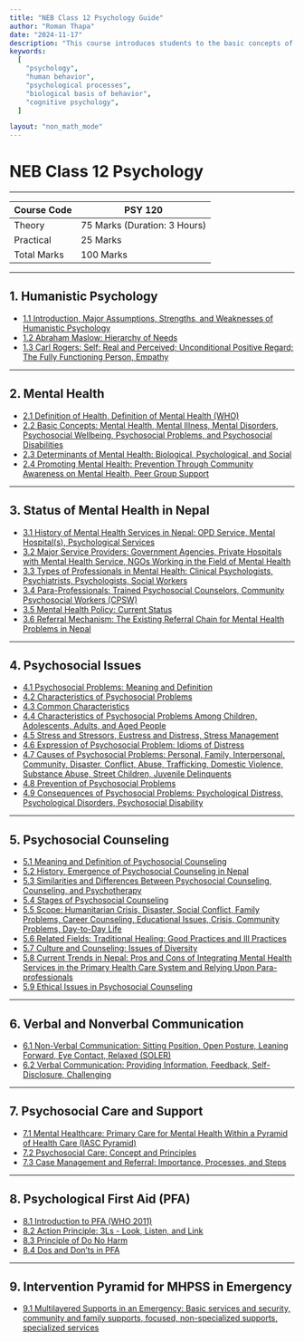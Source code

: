 ```yaml
---
title: "NEB Class 12 Psychology Guide"
author: "Roman Thapa"
date: "2024-11-17"
description: "This course introduces students to the basic concepts of psychology, including the study of human behavior, psychological processes, and the biological basis of behavior."
keywords:
  [
    "psychology",
    "human behavior",
    "psychological processes",
    "biological basis of behavior",
    "cognitive psychology",
  ]

layout: "non_math_mode"
---
```


# NEB Class 12 Psychology

---

| Course Code | PSY 120                      |
| ----------- | ---------------------------- |
| Theory      | 75 Marks (Duration: 3 Hours) |
| Practical   | 25 Marks                     |
| Total Marks | 100 Marks                    |

---

## 1. Humanistic Psychology

- [1.1 Introduction, Major Assumptions, Strengths, and Weaknesses of Humanistic Psychology](./humanistic-psychology/introduction/)
- [1.2 Abraham Maslow: Hierarchy of Needs](./humanistic-psychology/maslow-hierarchy-of-needs/)
- [1.3 Carl Rogers: Self: Real and Perceived; Unconditional Positive Regard; The Fully Functioning Person, Empathy](./humanistic-psychology/carl-rogers/)

---

## 2. Mental Health

- [2.1 Definition of Health, Definition of Mental Health (WHO)](./mental-health/definition/)
- [2.2 Basic Concepts: Mental Health, Mental Illness, Mental Disorders, Psychosocial Wellbeing, Psychosocial Problems, and Psychosocial Disabilities](./mental-health/basic-concepts/)
- [2.3 Determinants of Mental Health: Biological, Psychological, and Social](./mental-health/determinants/)
- [2.4 Promoting Mental Health: Prevention Through Community Awareness on Mental Health, Peer Group Support](./mental-health/promoting-mental-health/)

---

## 3. Status of Mental Health in Nepal

- [3.1 History of Mental Health Services in Nepal: OPD Service, Mental Hospital(s), Psychological Services](./status-mental-health-nepal/history/)
- [3.2 Major Service Providers: Government Agencies, Private Hospitals with Mental Health Service, NGOs Working in the Field of Mental Health](./status-mental-health-nepal/service-providers/)
- [3.3 Types of Professionals in Mental Health: Clinical Psychologists, Psychiatrists, Psychologists, Social Workers](./status-mental-health-nepal/professionals/)
- [3.4 Para-Professionals: Trained Psychosocial Counselors, Community Psychosocial Workers (CPSW)](./status-mental-health-nepal/para-professionals/)
- [3.5 Mental Health Policy: Current Status](./status-mental-health-nepal/policy/)
- [3.6 Referral Mechanism: The Existing Referral Chain for Mental Health Problems in Nepal](./status-mental-health-nepal/referral-mechanism/)

---

## 4. Psychosocial Issues

- [4.1 Psychosocial Problems: Meaning and Definition](./psychosocial-issues/problems-definition/)
- [4.2 Characteristics of Psychosocial Problems](./psychosocial-issues/characteristics/)
- [4.3 Common Characteristics](./psychosocial-issues/common-characteristics/)
- [4.4 Characteristics of Psychosocial Problems Among Children, Adolescents, Adults, and Aged People](./psychosocial-issues/problems-age-groups/)
- [4.5 Stress and Stressors, Eustress and Distress, Stress Management](./psychosocial-issues/stress-management/)
- [4.6 Expression of Psychosocial Problem: Idioms of Distress](./psychosocial-issues/idioms-distress/)
- [4.7 Causes of Psychosocial Problems: Personal, Family, Interpersonal, Community, Disaster, Conflict, Abuse, Trafficking, Domestic Violence, Substance Abuse, Street Children, Juvenile Delinquents](./psychosocial-issues/causes/)
- [4.8 Prevention of Psychosocial Problems](./psychosocial-issues/prevention/)
- [4.9 Consequences of Psychosocial Problems: Psychological Distress, Psychological Disorders, Psychosocial Disability](./psychosocial-issues/consequences/)

---

## 5. Psychosocial Counseling

- [5.1 Meaning and Definition of Psychosocial Counseling](./psychosocial-counseling/meaning-definition/)
- [5.2 History, Emergence of Psychosocial Counseling in Nepal](./psychosocial-counseling/history-nepal/)
- [5.3 Similarities and Differences Between Psychosocial Counseling, Counseling, and Psychotherapy](./psychosocial-counseling/similarities-differences/)
- [5.4 Stages of Psychosocial Counseling](./psychosocial-counseling/stages/)
- [5.5 Scope: Humanitarian Crisis, Disaster, Social Conflict, Family Problems, Career Counseling, Educational Issues, Crisis, Community Problems, Day-to-Day Life](./psychosocial-counseling/scope/)
- [5.6 Related Fields: Traditional Healing: Good Practices and Ill Practices](./psychosocial-counseling/traditional-healing/)
- [5.7 Culture and Counseling: Issues of Diversity](./psychosocial-counseling/culture-diversity/)
- [5.8 Current Trends in Nepal: Pros and Cons of Integrating Mental Health Services in the Primary Health Care System and Relying Upon Para-professionals](./psychosocial-counseling/current-trends-nepal/)
- [5.9 Ethical Issues in Psychosocial Counseling](./psychosocial-counseling/ethical-issues/)

---

## 6. Verbal and Nonverbal Communication

- [6.1 Non-Verbal Communication: Sitting Position, Open Posture, Leaning Forward, Eye Contact, Relaxed (SOLER)](./verbal-nonverbal-communication/non-verbal/)
- [6.2 Verbal Communication: Providing Information, Feedback, Self-Disclosure, Challenging](./verbal-nonverbal-communication/verbal/)

---

## 7. Psychosocial Care and Support

- [7.1 Mental Healthcare: Primary Care for Mental Health Within a Pyramid of Health Care (IASC Pyramid)](./psychosocial-care-support/mental-healthcare/)
- [7.2 Psychosocial Care: Concept and Principles](./psychosocial-care-support/psychosocial-care/)
- [7.3 Case Management and Referral: Importance, Processes, and Steps](./psychosocial-care-support/case-management-referral/)

---

## 8. Psychological First Aid (PFA)

- [8.1 Introduction to PFA (WHO 2011)](./psychological-first-aid/introduction-pfa/)
- [8.2 Action Principle: 3Ls - Look, Listen, and Link](./psychological-first-aid/action-principle-3ls/)
- [8.3 Principle of Do No Harm](./psychological-first-aid/do-no-harm/)
- [8.4 Dos and Don’ts in PFA](./psychological-first-aid/dos-donts/)

---

## 9. Intervention Pyramid for MHPSS in Emergency

- [9.1 Multilayered Supports in an Emergency: Basic services and security, community and family supports, focused, non-specialized supports, specialized services](./intervention-pyramid-mhpss-emergency/multilayered-supports/)
